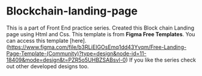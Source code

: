 # Blockchain-landing-page
This is a part of Front End practice series. Created this Block chain Landing page using Html and Css.
This template is from **Figma Free Templates**.
You can access this template [here].(https://www.figma.com/file/b3RLiEIGOsEmq1dd43Yvqm/Free-Landing-Page-Template-(Community)?type=design&node-id=11-18409&mode=design&t=PZR5o5UHBZSABsvl-0)
If you like the series check out other developed designs too.
